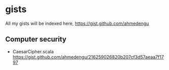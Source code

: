 # gists
All my gists will be indexed here, https://gist.github.com/ahmedengu

## Computer security
* CaesarCipher.scala
https://gist.github.com/ahmedengu/216259026820b207cf3d57aeaa7f1797
